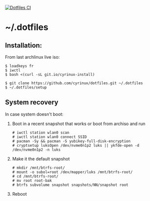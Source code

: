 [![Dotfiles CI](https://github.com/cyrinux/dotfiles/actions/workflows/ci.yml/badge.svg?branch=main)](https://github.com/cyrinux/dotfiles/actions/workflows/ci.yml)

# \~/.dotfiles

## Installation:

From last archlinux live iso:

    $ loadkeys fr
    $ iwctl
    $ bash <(curl -sL git.io/cyrinux-install)

    $ git clone https://github.com/cyrinux/dotfiles.git ~/.dotfiles
    $ ~/.dotfiles/setup

## System recovery

In case system doesn't boot:

1.  Boot in a recent snapshot that works or boot from archiso and run

        # iwctl station wlan0 scan
        # iwctl station wlan0 connect SSID
        # pacman -Sy && pacman -S yubikey-full-disk-encryption
        # cryptsetup luksOpen /dev/nvme0n1p2 luks || ykfde-open -d /dev/nvme0n1p2 -n luks

2.  Make it the default snapshot

        # mkdir /mnt/btrfs-root/
        # mount -o subol=root /dev/mapper/luks /mnt/btrfs-root/
        # cd /mnt/btrfs-root/
        # mv root root-bak
        # btrfs subvolume snapshot snapshots/NN/snapshot root

3.  Reboot
